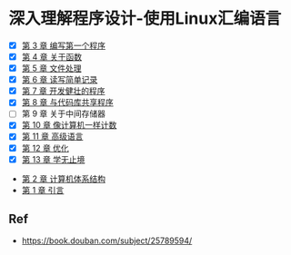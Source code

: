 # 深入理解程序设计-使用Linux汇编语言


* [x] [第 3 章 编写第一个程序](./ch03)
* [x] [第 4 章 关于函数](./ch04)
* [x] [第 5 章 文件处理](./ch05)
* [x] [第 6 章 读写简单记录](./ch06)
* [x] [第 7 章 开发健壮的程序](./ch07)
* [x] [第 8 章 与代码库共享程序](./ch08)
* [ ] 第 9 章 关于中间存储器
* [x] [第 10 章  像计算机一样计数](./ch10)
* [x] [第 11 章 高级语言](./ch11)
* [x] [第 12 章 优化](./ch12)
* [x] [第 13 章 学无止境](./ch13)
* [第 2 章 计算机体系结构](./ch02)
* [第 1 章 引言](./ch01)


## Ref

* <https://book.douban.com/subject/25789594/>